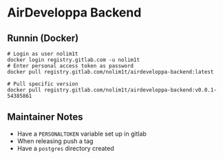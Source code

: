 # AirDeveloppa Backend

## Runnin (Docker)

```
# Login as user nolim1t
docker login registry.gitlab.com -u nolim1t
# Enter personal access token as password
docker pull registry.gitlab.com/nolim1t/airdeveloppa-backend:latest

# Pull specific version
docker pull registry.gitlab.com/nolim1t/airdeveloppa-backend:v0.0.1-54385861

```

## Maintainer Notes

- Have a `PERSONALTOKEN` variable set up in gitlab
- When releasing push a tag
- Have a ```postgres``` directory created

